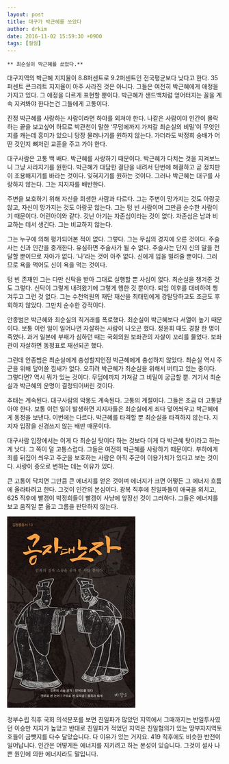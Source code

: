 ```yaml
---
layout: post
title: 대구가 박근혜를 쏘았다
author: drkim
date: 2016-11-02 15:59:30 +0900
tags: [컬럼]
---
```

 


    

    ** 최순실이 박근혜를 쏘았다.** 

  


대구지역의 박근혜 지지율이 8.8퍼센트로 9.2퍼센트인 전국평균보다 낮다고 한다. 35퍼센트 콘크리트 지지율이 아주 사라진 것은 아니다. 그들은 여전히 박근혜에게 애정을 가지고 있다. 그 애정을 다르게 표현할 뿐이다. 박근혜가 샌드백처럼 얻어터지는 꼴을 계속 지켜봐야 한다는건 그들에게 고통이다.

  


진정 박근혜를 사랑하는 사람이라면 하야를 외쳐야 한다. 나같은 사람이야 인간이 몰락하는 끝을 보고싶어 하므로 박관천이 말한 ‘무덤에까지 가져갈 최순실의 비밀’이 무엇인지를 캐는데 흥미가 있으니 당장 물러나기를 원하지 않는다. 가더라도 박정희 숭배가 어떤 것인지 뼈저린 교훈을 주고 가야 한다.

  


대구사람은 고통 백 배다. 박근혜를 사랑하기 때문이다. 박근혜가 다치는 것을 지켜보느니 그냥 사라지기를 원한다. 박근혜가 대담한 결단을 내려서 단번에 해결하고 곧 정치판이 조용해지기를 바라는 것이다. 잊혀지기를 원하는 것이다. 그러나 박근혜는 대구를 사랑하지 않는다. 그는 지지자를 배반한다. 

  


주변을 보호하기 위해 자신을 희생한 사람과 다르다. 그는 주변이 망가지는 것도 아랑곳 않고, 자신이 망가지는 것도 아랑곳 않는다. 그는 텅 빈 사람이며 그만큼 순수한 사람이기 때문이다. 어린아이와 같다. 갓난 아기는 자존심이라는 것이 없다. 자존심은 남과 비교하는 데서 생긴다. 그는 비교하지 않는다.

  


그는 누구에 의해 평가되어본 적이 없다. 그렇다. 그는 무심의 경지에 오른 것이다. 주술사는 신과 인간을 중개한다. 유심하면 주술사가 될 수 없다. 주술사는 단지 신의 말을 전달할 뿐이므로 자아가 없다. ‘나’라는 것이 아주 없다. 신에게 입을 빌려줄 뿐이다. 그러므로 욕을 먹어도 신이 욕을 먹는 것이다. 

  


텅 빈 존재인 그는 다만 신탁을 받아 그대로 실행할 뿐 사심이 없다. 최순실을 챙겨준 것도 그렇다. 신탁이 그렇게 내려왔기에 그렇게 행한 것 뿐이다. 퇴임 이후를 대비하여 챙겨두고 그런 것 없다. 그는 수천억원의 재단 재산을 최태민에게 강탈당하고도 조금도 후회하지 않았다. 그만치 순수한 강적이다.

  


안종범은 박근혜와 최순실의 직거래를 폭로했다. 최순실이 박근혜보다 서열이 높기 때문이다. 보통 이런 일이 일어나면 자살하는 사람이 나오곤 했다. 정윤회 때도 경찰 한 명이 죽었다. 과거 일본에 부패가 심하던 때는 국회의원 보좌관의 자살이 꼬리를 물었다. 보좌관이 자살하면 동정표로 재선되곤 했다. 

  


그런데 안종범은 최순실에게 충성할지언정 박근혜에게 충성하지 않았다. 최순실 역시 주군을 위해 덮어쓸 낌새가 없다. 오히려 박근혜가 최순실을 위해서 버티고 있는 중이다. 그렇다면? 역시 뭐가 있는 것이다. 무덤에까지 가져갈 그 비밀이 궁금할 뿐. 거기서 최순실과 박근혜의 운명이 결정되어버린 것이다.

  


추태는 계속된다. 대구사람의 악몽도 계속된다. 고통의 계절이다. 그들은 조금 더 고통받아야 한다. 보통 이런 일이 발생하면 지지자들은 최순실에게 죄다 덮어씌우고 박근혜에게 동정을 보낸다. 이번에는 다르다. 박근혜를 타격할 뿐 최순실을 타격하지 않는다. 지지자 입장을 신경쓰지 않는 배반 때문이다. 

  


대구사람 입장에서는 이게 다 최순실 탓이다 하는 것보다 이게 다 박근혜 탓이라고 하는게 낫다. 그 쪽이 덜 고통스럽다. 그들은 여전히 박근혜를 사랑하기 때문이다. 부하에게 죄를 뒤집어 씌우고 주군을 보호하는 사람은 아직 주군이 이용가치가 있다고 보는 것이다. 사랑이 증오로 변하는 데는 이유가 있다.

  


큰 고통이 닥치면 그만큼 큰 에너지를 얻은 것이며 에너지가 크면 어떻든 그 에너지 흐름에 올라타려고 한다. 그것이 인간의 본심이다. 광복 직후에 친일파들이 애국을 외치고, 625 직후에 빨갱이 박정희들이 빨갱이 사냥에 앞장선 것이 그러하다. 그들은 에너지를 보고 움직일 뿐 옳고 그름을 판단하지 않는다.

  


  


![](/files/attach/images/199/321/772/555.jpg)

  


정부수립 직후 국회 의석분포를 보면 친일파가 많았던 지역에서 그때까지는 반일투사였던 이승만 지지가 높았고 반대로 친일파가 적었던 지역은 친일혐의가 있는 땅부자지역토호들이 금뺏지를 다수 달았습니다. 다 이유가 있는 거지요. 419 직후에도 비슷한 반전이 일어납니다. 인간은 어떻게든 에너지를 지키려고 하는 본성이 있습니다. 그것이 설사 나쁜 원인에 의한 에너지라도 말입니다.